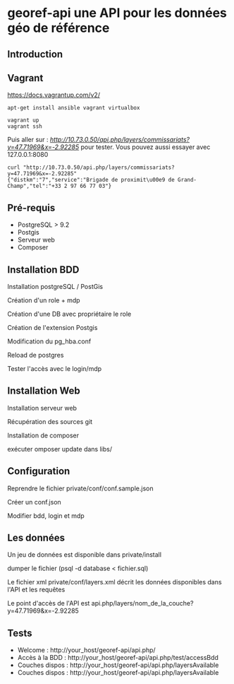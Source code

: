 # georef-api une API pour les données géo de référence

## Introduction

## Vagrant

https://docs.vagrantup.com/v2/

```
apt-get install ansible vagrant virtualbox
```

```
vagrant up
vagrant ssh
```

Puis aller sur : *http://10.73.0.50/api.php/layers/commissariats?y=47.71969&x=-2.92285* pour tester. 
Vous pouvez aussi essayer avec 127.0.0.1:8080

```
curl "http://10.73.0.50/api.php/layers/commissariats?y=47.71969&x=-2.92285"
{"distkm":"7","service":"Brigade de proximit\u00e9 de Grand-Champ","tel":"+33 2 97 66 77 03"}
```

## Pré-requis

*   PostgreSQL > 9.2
*   Postgis
*   Serveur web
*   Composer

## Installation BDD

Installation postgreSQL / PostGis

Création d'un role + mdp

Création d'une DB avec propriétaire le role

Création de l'extension Postgis

Modification du pg_hba.conf

Reload de postgres

Tester l'accès avec le login/mdp

## Installation Web

Installation serveur web

Récupération des sources git

Installation de composer

exécuter omposer update dans libs/

## Configuration

Reprendre le fichier private/conf/conf.sample.json

Créer un conf.json

Modifier bdd, login et mdp

## Les données

Un jeu de données est disponible dans private/install

dumper le fichier (psql -d database < fichier.sql)

Le fichier xml private/conf/layers.xml décrit les données disponibles dans l'API et les requêtes

Le point d'accès de l'API est api.php/layers/nom_de_la_couche?y=47.71969&x=-2.92285

## Tests

*   Welcome : http://your_host/georef-api/api.php/
*   Accès à la BDD : http://your_host/georef-api/api.php/test/accessBdd
*   Couches dispos : http://your_host/georef-api/api.php/layersAvailable
*   Couches dispos : http://your_host/georef-api/api.php/layersAvailable
